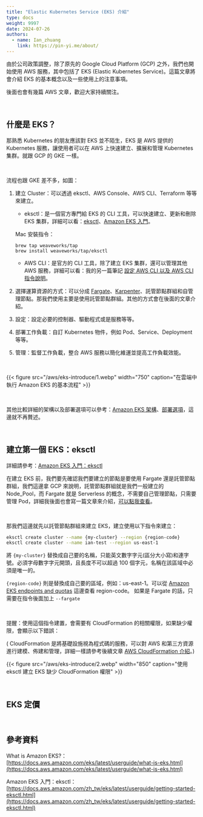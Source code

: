 ```yaml
---
title: "Elastic Kubernetes Service (EKS) 介紹"
type: docs
weight: 9997
date: 2024-07-26
authors:
  - name: Ian_zhuang
    link: https://pin-yi.me/about/
---
```


由於公司政策調整，除了原先的 Google Cloud Platform (GCP) 之外，我們也開始使用 AWS 服務，其中包括了 EKS (Elastic Kubernetes Service)。這篇文章將會介紹 EKS 的基本概念以及一些使用上的注意事項。

後面也會有幾篇 AWS 文章，歡迎大家持續關注。

<br>

## 什麼是 EKS？

那熟悉 Kubernetes 的朋友應該對 EKS 並不陌生，EKS 是 AWS 提供的 Kubernetes 服務，讓使用者可以在 AWS 上快速建立、擴展和管理 Kubernetes 集群。就跟 GCP 的 GKE 一樣。

<br>

流程也跟 GKE 差不多，如圖：

1. 建立 Cluster：可以透過 eksctl、AWS Console、AWS CLI、Terraform 等等來建立。

   - eksctl：是一個官方專門給 EKS 的 CLI 工具，可以快速建立、更新和刪除 EKS 集群，詳細可以看：[eksctl](https://eksctl.io/)、[Amazon EKS 入門](https://docs.aws.amazon.com/zh_tw/eks/latest/userguide/getting-started-eksctl.html)。

   Mac 安裝指令：

   ```
   brew tap weaveworks/tap
   brew install weaveworks/tap/eksctl
   ```

   - AWS CLI：是官方的 CLI 工具，除了建立 EKS 集群，還可以管理其他 AWS 服務，詳細可以看：我的另一篇筆記 [設定 AWS CLI 以及 AWS CLI 指令說明](../aws-cli)。

2. 選擇運算資源的方式：可以分成 [Fargate](https://aws.amazon.com/tw/fargate/)、[Karpenter](https://karpenter.sh/)、託管節點群組和自管理節點。那我們使用主要是使用託管節點群組。其他的方式會在後面的文章介紹。
3. 設定：設定必要的控制器、驅動程式或是服務等等。
4. 部署工作負載：自訂 Kubernetes 物件，例如 Pod、Service、Deployment 等等。
5. 管理：監督工作負載，整合 AWS 服務以簡化維運並提高工作負載效能。

<br>

{{< figure src="/aws/eks-introduce/1.webp" width="750" caption="在雲端中執行 Amazon EKS 的基本流程" >}}

<br>

其他比較詳細的架構以及部署選項可以參考：[Amazon EKS 架構](https://docs.aws.amazon.com/eks/latest/userguide/eks-architecture.html)、[部署選項](https://docs.aws.amazon.com/eks/latest/userguide/eks-deployment-options.html)，這邊就不再贅述。

<br>

## 建立第一個 EKS：eksctl

詳細請參考：[Amazon EKS 入門：eksctl](https://docs.aws.amazon.com/zh_tw/eks/latest/userguide/getting-started-eksctl.html)

在建立 EKS 前，我們要先確認我們要建立的節點是要使用 Fargate 還是託管節點群組，我們這邊拿 GCP 來說明，託管節點群組就是我們一般建立的 Node_Pool，而 Fargate 就是 Serverless 的概念，不需要自己管理節點，只需要管理 Pod，詳細我後面也會寫一篇文章來介紹，[可以點我查看](../fargate-introduce/)。

<br>

那我們這邊就先以託管節點群組來建立 EKS，建立使用以下指令來建立：

```bash
eksctl create cluster --name {my-cluster} --region {region-code}
eksctl create cluster --name ian-test --region us-east-1
```

將 `{my-cluster}` 替換成自己要的名稱，只能英文數字字元(區分大小寫)和連字號。必須字母數字字元開頭，且長度不可以超過 100 個字元，名稱在該區域中必須是唯一的。

`{region-code}` 則是替換成自己要的區域，例如：us-east-1。可以從 [Amazon EKS endpoints and quotas](https://docs.aws.amazon.com/general/latest/gr/eks.html) 這邊查看 region-code。
如果是 Fargate 的話，只需要在指令後面加上 `--fargate`

<br>

提醒：使用這個指令建置，會需要有 CloudFormation 的相關權限，如果缺少權限，會顯示以下錯誤：

( CloudFormation 是將基礎設施視為程式碼的服務，可以對 AWS 和第三方資源進行建模、佈建和管理，詳細一樣請參考後續文章 [AWS CloudFormation 介紹](../cloudformation-introduce)。)
<br>

{{< figure src="/aws/eks-introduce/2.webp" width="850" caption="使用 eksctl 建立 EKS 缺少 CloudFormation 權限" >}}

<br>

## EKS 定價

<br>

## 參考資料

What is Amazon EKS?：[https://docs.aws.amazon.com/eks/latest/userguide/what-is-eks.html](https://docs.aws.amazon.com/eks/latest/userguide/what-is-eks.html)

Amazon EKS 入門：eksctl：[https://docs.aws.amazon.com/zh_tw/eks/latest/userguide/getting-started-eksctl.html](https://docs.aws.amazon.com/zh_tw/eks/latest/userguide/getting-started-eksctl.html)
